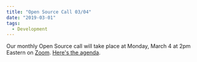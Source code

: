 ```yaml
---
title: "Open Source Call 03/04"
date: "2019-03-01"
tags: 
  - Development
---
```


Our monthly Open Source call will take place at Monday, March 4 at 2pm Eastern on [Zoom](https://zoom.us/j/5125249718). [Here's the agenda](https://docs.google.com/document/d/1pmdNmtILR4f1uljIwT-YA8Yp0Hg9FSdoFHVRCAJRmG4/edit?usp=sharing).
